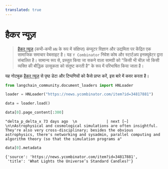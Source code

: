 ```yaml
---
translated: true
---
```


# हैकर न्यूज़

>[हैकर न्यूज़](https://en.wikipedia.org/wiki/Hacker_News) (कभी-कभी `HN` के रूप में संक्षिप्त) कंप्यूटर विज्ञान और उद्यमिता पर केंद्रित एक सामाजिक समाचार वेबसाइट है। यह `Y Combinator` निवेश कोष और स्टार्टअप इनक्यूबेटर द्वारा संचालित है। सामान्य रूप से, प्रस्तुत किया जा सकने वाला सामग्री को "किसी भी चीज़ जो किसी व्यक्ति की बौद्धिक उत्सुकता को संतुष्ट करती है" के रूप में परिभाषित किया जाता है।

यह नोटबुक [हैकर न्यूज़](https://news.ycombinator.com/) से पृष्ठ डेटा और टिप्पणियों को कैसे प्राप्त करें, इस बारे में कवर करता है।

```python
from langchain_community.document_loaders import HNLoader
```

```python
loader = HNLoader("https://news.ycombinator.com/item?id=34817881")
```

```python
data = loader.load()
```

```python
data[0].page_content[:300]
```

```output
"delta_p_delta_x 73 days ago  \n             | next [–] \n\nAstrophysical and cosmological simulations are often insightful. They're also very cross-disciplinary; besides the obvious astrophysics, there's networking and sysadmin, parallel computing and algorithm theory (so that the simulation programs a"
```

```python
data[0].metadata
```

```output
{'source': 'https://news.ycombinator.com/item?id=34817881',
 'title': 'What Lights the Universe’s Standard Candles?'}
```

